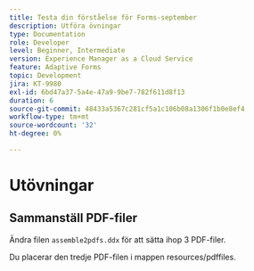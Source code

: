```yaml
---
title: Testa din förståelse för Forms-september
description: Utföra övningar
type: Documentation
role: Developer
level: Beginner, Intermediate
version: Experience Manager as a Cloud Service
feature: Adaptive Forms
topic: Development
jira: KT-9980
exl-id: 6bd47a37-5a4e-47a9-9be7-782f611d8f13
duration: 6
source-git-commit: 48433a5367c281cf5a1c106b08a1306f1b0e8ef4
workflow-type: tm+mt
source-wordcount: '32'
ht-degree: 0%

---
```


# Utövningar

## Sammanställ PDF-filer

Ändra filen `assemble2pdfs.ddx` för att sätta ihop 3 PDF-filer.

Du placerar den tredje PDF-filen i mappen resources/pdffiles.
